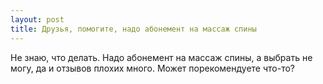 ```yaml
---
layout: post 
title: Друзья, помогите, надо абонемент на массаж спины 
--- 
```

Не знаю, что делать. Надо абонемент на массаж спины, а выбрать не могу, да и отзывов плохих много. Может порекомендуете что-то?